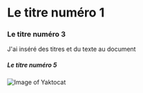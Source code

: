 # Le titre numéro 1
### Le titre numéro 3
J'ai inséré des titres et du texte au document
##### Le titre numéro 5

![Image of Yaktocat](https://octodex.github.com/images/yaktocat.png)
